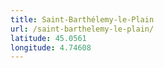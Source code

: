 ```yaml
---
title: Saint-Barthélemy-le-Plain
url: /saint-barthelemy-le-plain/
latitude: 45.0561
longitude: 4.74608
---
```


